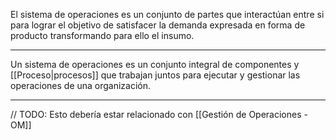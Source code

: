 El sistema de operaciones es un conjunto de partes que interactúan entre si para lograr el objetivo de satisfacer la demanda expresada en forma de producto transformando para ello el insumo. 

---

Un sistema de operaciones es un conjunto integral de componentes y [[Proceso|procesos]] que trabajan juntos para ejecutar y gestionar las operaciones de una organización.

---

// TODO: Esto debería estar relacionado con [[Gestión de Operaciones - OM]]